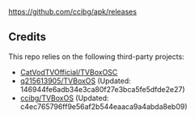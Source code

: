 https://github.com/ccibg/apk/releases

## Credits
This repo relies on the following third-party projects:
- [CatVodTVOfficial/TVBoxOSC](https://github.com/CatVodTVOfficial/TVBoxOSC)
- [q215613905/TVBoxOS](https://github.com/q215613905/TVBoxOS) (Updated: 146944fe6adb34e3ca80f27e3bca5fe5dfde2e27)
- [ccibg/TVBoxOS](https://github.com/takagen99/Box) (Updated: c4ec765796ff9e56af2b544eaaca9a4abda8eb09)
